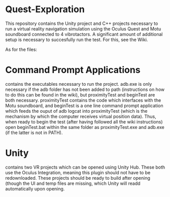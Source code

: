 # Quest-Exploration
This repository contains the Unity project and C++ projects necessary to run a virtual reality navigation simulation using the Oculus Quest and Motu soundboard connected to 4 vibrotactors. A significant amount of additional setup is necessary to succesfully run the test. For this, see the Wiki.

As for the files:
# Command Prompt Applications 
contains the executables necessary to run the project. adb.exe is only necessary if the adb folder has not been added to path (instructions on how to do this can be found in the wiki), but proximityTest and beginTest are both necessary. proximityTest contains the code which interfaces with the Motu soundboard, and beginTest is a one line command prompt application which feeds the ouput of adb logcat into proximityTest (which is the mechanism by which the computer receives virtual position data). Thus, when ready to begin the test (after having followed all the wiki instructions) open beginTest.bat within the same folder as proximityTest.exe and adb.exe (if the latter is not in PATH).

# Unity 
contains two VR projects which can be opened using Unity Hub. These both use the Oculus Integration, meaning this plugin should not have to be redownloaded. These projects should be ready to build after opening (though the UI and temp files are missing, which Unity will readd automatically upon opening. 
